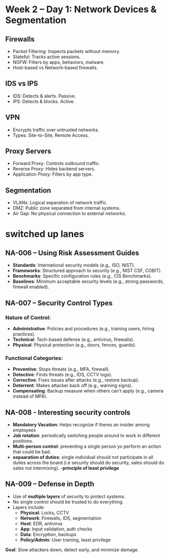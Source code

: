# Week 2 – Day 1: Network Devices & Segmentation

## Firewalls
- Packet Filtering: Inspects packets without memory.
- Stateful: Tracks active sessions.
- NGFW: Filters by apps, behaviors, malware.
- Host-based vs Network-based firewalls.

## IDS vs IPS
- IDS: Detects & alerts. Passive.
- IPS: Detects & blocks. Active.

## VPN
- Encrypts traffic over untrusted networks.
- Types: Site-to-Site, Remote Access.

## Proxy Servers
- Forward Proxy: Controls outbound traffic.
- Reverse Proxy: Hides backend servers.
- Application Proxy: Filters by app type.

## Segmentation
- VLANs: Logical separation of network traffic.
- DMZ: Public zone separated from internal systems.
- Air Gap: No physical connection to external networks.

# switched up lanes

## NA-006 – Using Risk Assessment Guides

- **Standards**: International security models (e.g., ISO, NIST).
- **Frameworks**: Structured approach to security (e.g., NIST CSF, COBIT).
- **Benchmarks**: Specific configuration rules (e.g., CIS Benchmarks).
- **Baselines**: Minimum acceptable security levels (e.g., strong passwords, firewall enabled).

## NA-007 – Security Control Types

### Nature of Control:
- **Administrative**: Policies and procedures (e.g., training users, hiring practices).
- **Technical**: Tech-based defense (e.g., antivirus, firewalls).
- **Physical**: Physical protection (e.g., doors, fences, guards).

### Functional Categories:
- **Preventive**: Stops threats (e.g., MFA, firewall).
- **Detective**: Finds threats (e.g., IDS, CCTV logs).
- **Corrective**: Fixes issues after attacks (e.g., restore backup).
- **Deterrent**: Makes attacker back off (e.g., warning signs).
- **Compensating**: Backup measure when others can’t apply (e.g., camera instead of MFA).

## NA-008 - Interesting security controls 
- **Mandatory Vacation**: Helps recognize if theres an insider among employees 
- **Job rotation**: periodically switching people around to work in different positions.
- **Multi-person control**: preventing a single person yo perform an action that could be bad. 
- **sepaaration of duties**: single individual should not participate in all duties across the board.(i.e security should do security, sales should do sales not intermixing).
-**principle of least privilege**

## NA-009 – Defense in Depth

- Use of **multiple layers** of security to protect systems.
- No single control should be trusted to do everything.
- Layers include:
  - **Physical**: Locks, CCTV
  - **Network**: Firewalls, IDS, segmentation
  - **Host**: EDR, antivirus
  - **App**: Input validation, auth checks
  - **Data**: Encryption, backups
  - **Policy/Admin**: User training, least privilege

**Goal**: Slow attackers down, detect early, and minimize damage.
